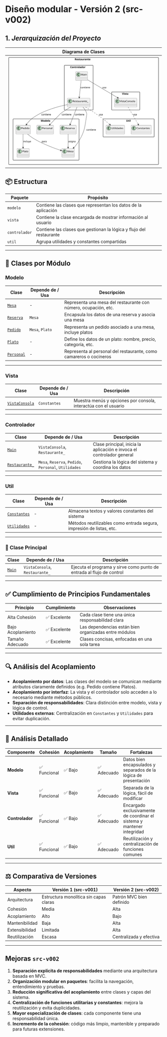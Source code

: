 # Diseño modular - Versión 2 (src-v002)

## 1. *Jerarquización del Proyecto*

<div align=center>

| Diagrama de Clases |
|--------------------|
|![Diagrama](/ModeloDeDominio/imagenes/DiagramaDeClasesV002.svg)|

</div>

## 📦 Estructura

| Paquete        | Propósito                                                              |
|----------------|------------------------------------------------------------------------|
| `modelo`       | Contiene las clases que representan los datos de la aplicación         |
| `vista`        | Contiene la clase encargada de mostrar información al usuario          |
| `controlador`  | Contiene las clases que gestionan la lógica y flujo del restaurante    |
| `util`         | Agrupa utilidades y constantes compartidas                             |

---

## 🧱 Clases por Módulo

### Modelo

| Clase                                      | Depende de / Usa | Descripción                                                                 |
|-------------------------------------------|------------------|-----------------------------------------------------------------------------|
| [`Mesa`](/src-v002/modelo/Mesa.java)       | -                | Representa una mesa del restaurante con número, ocupación, etc.             |
| [`Reserva`](/src-v002/modelo/Reserva.java) | `Mesa`           | Encapsula los datos de una reserva y asocia una mesa                       |
| [`Pedido`](/src-v002/modelo/Pedido.java)   | `Mesa`, `Plato`  | Representa un pedido asociado a una mesa, incluye platos                    |
| [`Plato`](/src-v002/modelo/Plato.java)     | -                | Define los datos de un plato: nombre, precio, categoría, etc.              |
| [`Personal`](/src-v002/modelo/Personal.java)| -               | Representa al personal del restaurante, como camareros o cocineros         |

---

### Vista

| Clase                                                       | Depende de / Usa      | Descripción                                                             |
|--------------------------------------------------------------|------------------------|-------------------------------------------------------------------------|
| [`VistaConsola`](/src-v002/vista/VistaConsola.java)           | `Constantes`          | Muestra menús y opciones por consola, interactúa con el usuario         |

---

### Controlador

| Clase                                                     | Depende de / Usa                              | Descripción                                                                   |
|------------------------------------------------------------|-----------------------------------------------|-------------------------------------------------------------------------------|
| [`Main`](/src-v002/controlador/Main.java)                   | `VistaConsola`, `Restaurante_`               | Clase principal, inicia la aplicación e invoca el controlador general        |
| [`Restaurante_`](/src-v002/controlador/Restaurante.java)   | `Mesa`, `Reserva`, `Pedido`, `Personal`, `Utilidades` | Gestiona la lógica del sistema y coordina los datos                        |

---

### Util

| Clase                                            | Depende de / Usa | Descripción                                                                   |
|--------------------------------------------------|------------------|-------------------------------------------------------------------------------|
| [`Constantes`](/src-v002/util/Constantes.java)    | -                | Almacena textos y valores constantes del sistema                              |
| [`Utilidades`](/src-v002/util/Utilidades.java)    | -                | Métodos reutilizables como entrada segura, impresión de listas, etc.          |

---

### 🧠 Clase Principal

| Clase                                   | Depende de / Usa                          | Descripción                                                                 |
|----------------------------------------|-------------------------------------------|-----------------------------------------------------------------------------|
| [`Main`](/src-v002/controlador/Main.java) | `VistaConsola`, `Restaurante_`           | Ejecuta el programa y sirve como punto de entrada al flujo de control      |

---

## ✅ Cumplimiento de Principios Fundamentales

| Principio         | Cumplimiento   | Observaciones                                                              |
|------------------|----------------|-----------------------------------------------------------------------------|
| Alta Cohesión     | ✅ Excelente    | Cada clase tiene una única responsabilidad clara                           |
| Bajo Acoplamiento | ✅ Excelente    | Las dependencias están bien organizadas entre módulos                      |
| Tamaño Adecuado   | ✅ Excelente    | Clases concisas, enfocadas en una sola tarea                               |

---

## 🔍 Análisis del Acoplamiento

- **Acoplamiento por datos**: Las clases del modelo se comunican mediante atributos claramente definidos (e.g. Pedido contiene Platos).
- **Acoplamiento por interfaz**: La vista y el controlador solo acceden a lo necesario mediante métodos públicos.
- **Separación de responsabilidades**: Clara distinción entre modelo, vista y lógica de control.
- **Utilidades externas**: Centralización en `Constantes` y `Utilidades` para evitar duplicación.

---

## 🧪 Análisis Detallado

| Componente     | Cohesión       | Acoplamiento | Tamaño  | Fortalezas                                                                 |
|----------------|----------------|--------------|---------|----------------------------------------------------------------------------|
| **Modelo**     | ✅ Funcional    | ✅ Bajo       | ✅ Adecuado | Datos bien encapsulados y separados de la lógica de presentación          |
| **Vista**      | ✅ Funcional    | ✅ Bajo       | ✅ Adecuado | Separada de la lógica, fácil de modificar                                 |
| **Controlador**| ✅ Funcional    | ✅ Bajo       | ✅ Adecuado | Encargado exclusivamente de coordinar el sistema y mantener integridad    |
| **Util**       | ✅ Funcional    | ✅ Bajo       | ✅ Adecuado | Reutilización y centralización de funciones comunes                       |

---

## ⚖ Comparativa de Versiones

| Aspecto              | Versión 1 (src-v001)     | Versión 2 (src-v002)         |
|----------------------|--------------------------|-------------------------------|
| Arquitectura         | Estructura monolítica sin capas claras | Patrón MVC bien definido       |
| Cohesión             | Media                    | Alta                          |
| Acoplamiento         | Alto                     | Bajo                          |
| Mantenibilidad       | Baja                     | Alta                          |
| Extensibilidad       | Limitada                 | Alta                          |
| Reutilización        | Escasa                   | Centralizada y efectiva       |

---

## Mejoras `src-v002`

1. **Separación explícita de responsabilidades** mediante una arquitectura basada en MVC.
2. **Organización modular en paquetes**: facilita la navegación, entendimiento y pruebas.
3. **Reducción significativa del acoplamiento** entre clases y capas del sistema.
4. **Centralización de funciones utilitarias y constantes**: mejora la reutilización y evita duplicidades.
5. **Mayor especialización de clases**: cada componente tiene una responsabilidad única.
6. **Incremento de la cohesión**: código más limpio, mantenible y preparado para futuras extensiones.

